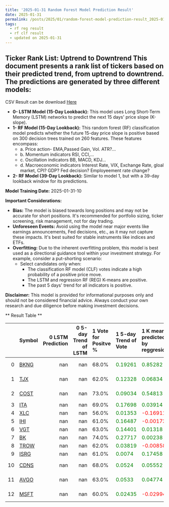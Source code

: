 ```yaml
---
title: '2025-01-31 Random Forest Model Prediction Result'
date: 2025-01-31
permalink: /posts/2025/01/random-forest-model-prediction-result_2025-01-31_10/
tags:
  - rf reg result
  - rf clf result
  - updated on 2025-01-31
---
```

## Ticker Rank List: Uptrend to Downtrend This document presents a rank list of tickers based on their predicted trend, from uptrend to downtrend. The predictions are generated by three different models:
 CSV Result can be download [ Here ](https://cliffordhu.github.io/images/2025-01-31-random-forest-model-prediction-result_2025-01-31_10.csv) 

* **0- LSTM Model (15-Day Lookback):** This model uses Long Short-Term Memory (LSTM) networks to predict the next 15 days' price slope (K-slope). 
* **1- RF Model (15-Day Lookback):** This random forest (RF) classification model predicts whether the future 15-day price slope is positive based on 300 decision trees trained on 260 features. These features encompass: 
     * a. Price action- EMA,Passed Gain, Vol. ATR?...  
     * b. Momentum indicators  RSI, CCI,...  
     * c. Oscillation indicators  BB, MACD, KDJ... 
     * d. Macroeconomic indicators Interest Rate, VIX, Exchange Rate, gloal market, CPI? GDP? Fed decision? Employeement rate change? 
 * **2- RF Model (39-Day Lookback):** Similar to model 1, but with a 39-day lookback window for its predictions. 

 **Model Training Date:** 2025-01-31-10 
 
 **Important Considerations:** 
 
 * **Bias:** The model is biased towards long positions and may not be accurate for short positions. It's recommended for portfolio sizing, ticker screening, risk management, not for day trading.
 * **Unforeseen Events:** Avoid using the model near major events like earnings announcements, Fed decisions, etc., as it may not capture these impacts. It's best suited for stable instruments like indices and ETFs.
 * **Overfitting:** Due to the inherent overfitting problem, this model is best used as a directional guidance tool within your investment strategy. For example, consider a put-shorting scenario:
     * Select candidates only when: 
         * The classification RF model (CLF) votes indicate a high probability of a positive price move.
         * The LSTM and regression RF (REG) K-means are positive. 
         * The past 5 days' trend for all indicators is positive. 
 
 **Disclaimer:** This model is provided for informational purposes only and should not be considered financial advice. Always conduct your own research and due diligence before making investment decisions.



** Result Table **

</details>

|    | Symbol                                                  |   0 LSTM Prediction |   0 5-day Trend of LSTM | 1 Vote for Positve %   | 1 5-day Trend of Vote                        | 1 K mean predicted by reggresion             | 1 5-day Trend of K mean                      | 2 Vote for Positve %   | 2 5-day Trend of Vote                        | 2 K mean predicted by reggresion             | 2 5-day Trend of K mean                      |   3 LDA Gain Loss dB |   Total | Sector                 |   Rank |   Rank Percent |
|---:|:--------------------------------------------------------|--------------------:|------------------------:|:-----------------------|:---------------------------------------------|:---------------------------------------------|:---------------------------------------------|:-----------------------|:---------------------------------------------|:---------------------------------------------|:---------------------------------------------|---------------------:|--------:|:-----------------------|-------:|---------------:|
|  0 | [BKNG](https://finance.yahoo.com/quote/BKNG/financials) |                 nan |                     nan | 68.0%                  | <span style="color: green;"> 0.19261 </span> | <span style="color: green;"> 0.85282 </span> | <span style="color: red;"> -0.35485 </span>  | 61.0%                  | <span style="color: green;"> 0.0304 </span>  | <span style="color: green;"> 0.62422 </span> | <span style="color: red;"> -0.23101 </span>  |              13.7845 | 16.7092 | Consumer Discretionary |      9 |           0.96 |
|  1 | [TJX](https://finance.yahoo.com/quote/TJX/financials)   |                 nan |                     nan | 62.0%                  | <span style="color: green;"> 0.12328 </span> | <span style="color: green;"> 0.06834 </span> | <span style="color: green;"> 0.00325 </span> | 63.0%                  | <span style="color: green;"> 0.09101 </span> | <span style="color: green;"> 0.06193 </span> | <span style="color: green;"> 0.00472 </span> |              11.0911 | 13.6277 | Consumer Discretionary |     18 |           0.92 |
|  2 | [COST](https://finance.yahoo.com/quote/COST/financials) |                 nan |                     nan | 73.0%                  | <span style="color: green;"> 0.09034 </span> | <span style="color: green;"> 0.54813 </span> | <span style="color: green;"> 0.02609 </span> | 70.0%                  | <span style="color: green;"> 0.04633 </span> | <span style="color: green;"> 0.54568 </span> | <span style="color: green;"> 0.02608 </span> |              10.5188 | 14.8145 | Consumer Staples       |     17 |           0.93 |
|  3 | [ITA](https://finance.yahoo.com/quote/ITA/financials)   |                 nan |                     nan | 69.0%                  | <span style="color: green;"> 0.17698 </span> | <span style="color: green;"> 0.03914 </span> | <span style="color: red;"> -0.00298 </span>  | 70.0%                  | <span style="color: green;"> 0.07125 </span> | <span style="color: green;"> 0.03201 </span> | <span style="color: red;"> -0.00355 </span>  |              13.0673 | 17.0286 | ETF                    |      8 |           0.97 |
|  4 | [XLC](https://finance.yahoo.com/quote/XLC/financials)   |                 nan |                     nan | 56.0%                  | <span style="color: green;"> 0.01353 </span> | <span style="color: red;"> -0.16911 </span>  | <span style="color: red;"> -0.00703 </span>  | 52.0%                  | <span style="color: red;"> -0.06128 </span>  | <span style="color: red;"> -0.15017 </span>  | <span style="color: red;"> -0.00605 </span>  |              14.6576 | 15.4062 | ETF                    |     13 |           0.95 |
|  5 | [IHI](https://finance.yahoo.com/quote/IHI/financials)   |                 nan |                     nan | 61.0%                  | <span style="color: green;"> 0.16487 </span> | <span style="color: red;"> -0.00173 </span>  | <span style="color: red;"> -0.00217 </span>  | 60.0%                  | <span style="color: green;"> 0.06813 </span> | <span style="color: green;"> 0.00238 </span> | <span style="color: red;"> -0.00228 </span>  |              11.0791 | 13.2373 | ETF                    |     23 |           0.9  |
|  6 | [VGT](https://finance.yahoo.com/quote/VGT/financials)   |                 nan |                     nan | 63.0%                  | <span style="color: green;"> 0.14401 </span> | <span style="color: green;"> 0.01318 </span> | <span style="color: green;"> 0.0325 </span>  | 60.0%                  | <span style="color: green;"> 0.08942 </span> | <span style="color: red;"> -0.09469 </span>  | <span style="color: green;"> 0.02593 </span> |              10.9183 | 13.2134 | ETF                    |     25 |           0.89 |
|  7 | [BK](https://finance.yahoo.com/quote/BK/financials)     |                 nan |                     nan | 74.0%                  | <span style="color: green;"> 0.27717 </span> | <span style="color: green;"> 0.00238 </span> | <span style="color: green;"> 0.00289 </span> | 70.0%                  | <span style="color: green;"> 0.06739 </span> | <span style="color: red;"> -0.00377 </span>  | <span style="color: green;"> 0.00119 </span> |              16.3126 | 20.7633 | Financials             |      2 |           0.99 |
|  8 | [TROW](https://finance.yahoo.com/quote/TROW/financials) |                 nan |                     nan | 62.0%                  | <span style="color: green;"> 0.03819 </span> | <span style="color: red;"> -0.00858 </span>  | <span style="color: red;"> -0.00609 </span>  | 59.0%                  | <span style="color: green;"> 0.0179 </span>  | <span style="color: green;"> 0.00107 </span> | <span style="color: red;"> -0.00411 </span>  |              17.0525 | 19.0981 | Financials             |      3 |           0.99 |
|  9 | [ISRG](https://finance.yahoo.com/quote/ISRG/financials) |                 nan |                     nan | 61.0%                  | <span style="color: green;"> 0.0074 </span>  | <span style="color: green;"> 0.17458 </span> | <span style="color: red;"> -0.01034 </span>  | 61.0%                  | <span style="color: green;"> 0.02875 </span> | <span style="color: green;"> 0.16426 </span> | <span style="color: red;"> -0.02989 </span>  |              14.7923 | 17.0541 | Health Care            |      7 |           0.97 |
| 10 | [CDNS](https://finance.yahoo.com/quote/CDNS/financials) |                 nan |                     nan | 68.0%                  | <span style="color: green;"> 0.0524 </span>  | <span style="color: green;"> 0.05552 </span> | <span style="color: red;"> -0.00519 </span>  | 70.0%                  | <span style="color: green;"> 0.09537 </span> | <span style="color: green;"> 0.05799 </span> | <span style="color: green;"> 0.00407 </span> |              17.4928 | 21.2757 | Information Technology |      1 |           1    |
| 11 | [AVGO](https://finance.yahoo.com/quote/AVGO/financials) |                 nan |                     nan | 63.0%                  | <span style="color: green;"> 0.0533 </span>  | <span style="color: green;"> 0.04774 </span> | <span style="color: green;"> 0.0011 </span>  | 61.0%                  | <span style="color: red;"> -0.0825 </span>   | <span style="color: green;"> 0.05512 </span> | <span style="color: green;"> 0.00021 </span> |              16.6866 | 19.0459 | Information Technology |      4 |           0.98 |
| 12 | [MSFT](https://finance.yahoo.com/quote/MSFT/financials) |                 nan |                     nan | 60.0%                  | <span style="color: green;"> 0.02435 </span> | <span style="color: red;"> -0.02994 </span>  | <span style="color: red;"> -0.00057 </span>  | 62.0%                  | <span style="color: green;"> 0.12678 </span> | <span style="color: red;"> -0.02641 </span>  | <span style="color: red;"> -0.002 </span>    |              11.3932 | 13.593  | Information Technology |     19 |           0.92 |
 </details>


